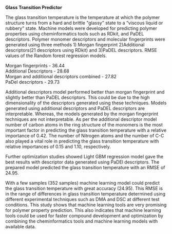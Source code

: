 **Glass Transition Predictor**

The glass transition temperature is the temperature at which the polymer structure turns from a hard and brittle "glassy" state to a “viscous liquid or rubbery" state. Machine models were developed for predicting polymer properties using cheminformatics tools such as RDkit, and PaDEL descriptors. Polymer monomer descriptors and molecular fingerprints were generated using three methods 1) Morgan fingerprint 2)Additional descriptors(21 descriptors using RDkit) and 3)PaDEL descriptors. RMSE values of the Random forest regression models.

Morgan fingerprints - 36.44  
Additional Descriptors - 28.68  
Morgan and additional descriptors combined - 27.82  
PaDel descriptors - 29.73

Additional descriptors model performed better than morgan fingerprint and slightly better than PaDEL descriptors. This could be due to the high dimensionality of the descriptors generated using these techniques. Models generated using additional descriptors and PaDEL descriptors are interpretable. Whereas, the models generated by the morgan fingerprint techniques are not interpretable. As per the additional descriptor model number of carbon atoms in the ring structure of the monomers is the most important factor in predicting the glass transition temperature with a relative importance of 0.42. The number of Nitrogen atoms and the number of C-C also played a vital role in predicting the glass transition temperature with relative importances of 0.15 and 1.10, respectively.

Further optimization studies showed Light GBM regression model gave the best results with descriptor data generated using PaDEl descriptors. The prepared model predicted the glass transition temperature with an RMSE of 24.95.

With a few samples (352 samples) machine learning model could predict the glass transition temperature with great accuracy (24.95). This RMSE is in the range of differences in glass transition temperature determined using different experimental techniques such as DMA and DSC at different test conditions. This study shows that machine learning tools are very promising for polymer property prediction. This also indicates that machine learning tools could be used for faster compound development and optimization by combining the cheminformatics tools and machine learning models with available data. 
